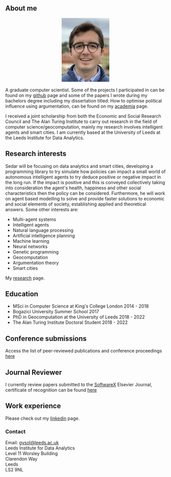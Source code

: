 ## About me
<p align="center">
  <img width="150" height="200" src="Screen Shot 2020-10-10 at 19.40.03.png">
</p>

A graduate computer scientist. Some of the projects I participated in can be found on my [github](https://github.com/SedarOlmez94) page and some of the papers I wrote during my bachelors degree including my dissertation titled: How to optimise political influence using argumentation, can be found on my [academia](https://kcl.academia.edu/SedarOlmez) page. 

I received a joint scholarship from both the Economic and Social Research Council and The Alan Turing Institute to carry out research in the field of computer science/geocomputation, mainly my research involves intelligent agents and smart cities. I am currently based at the University of Leeds at the Leeds Institute for Data Analytics. 

## Research interests
Sedar will be focusing on data analytics and smart cities, developing a programming library to try simulate how policies can impact a small world of autonomous intelligent agents to try deduce positive or negative impact in the long run. If the impact is positive and this is conveyed collectively taking into consideration the agent's health, happiness and other social characteristics then the policy can be considered. Furthermore, he will work on agent based modelling to solve and provide faster solutions to economic and social elements of society, establishing applied and theoretical answers. Some other interests are: 

- Multi-agent systems
- Intelligent agents
- Natural language processing
- Artificial intelligence planning
- Machine learning
- Neural networks
- Genetic programming
- Geocomputation
- Argumentation theory
- Smart cities

My [research](research_page.md) page. 

## Education
- MSci in Computer Science at King's College London 2014 - 2018
- Bogazici University Summer School 2017
- PhD in Geocomputation at the University of Leeds 2018 - 2022
- The Alan Turing Institute Doctoral Student 2018 - 2022

## Conference submissions
Access the list of peer-reviewed publications and conference proceedings [here](publications_and_conference_proceedings.md)

## Journal Reviewer
I currently review papers submitted to the [SoftwareX](https://www.journals.elsevier.com/softwarex) Elsevier Journal, certificate of recognition can be found [here](https://github.com/SedarOlmez94/sedarolmez.git.io/blob/master/Elsevier_journal_review.pdf)

## Work experience
Please check out my [linkedin](https://www.linkedin.com/in/sedar-olmez-44549a133/) page.

### Contact
Email: gysol@leeds.ac.uk<br/>
Leeds Institute for Data Analytics<br/>
Level 11 Worsley Building<br/>
Clarendon Way<br/>
Leeds<br/>
LS2 9NL
